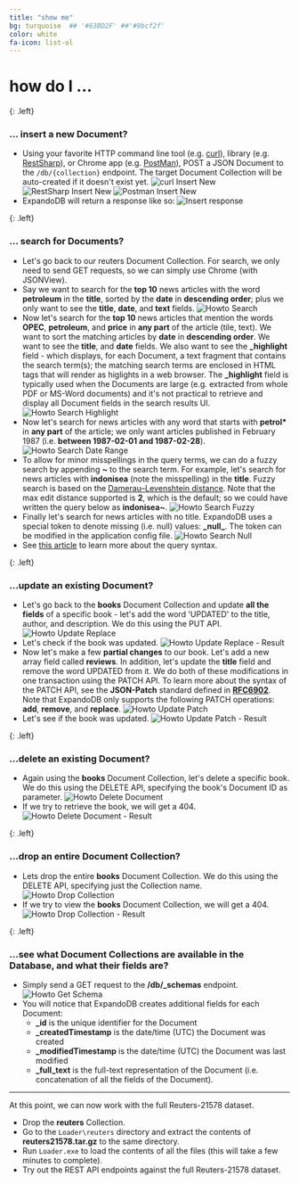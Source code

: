 ```yaml
---
title: "show me"
bg: turquoise  ## '#63BD2F' ##'#9bcf2f'
color: white
fa-icon: list-ol
---
```


# **how do I ...** 

{: .left}
### **... insert a new Document?**
- Using your favorite HTTP command line tool (e.g. [curl](https://curl.haxx.se)), library (e.g. [RestSharp](http://restsharp.org/)), or Chrome app 
  (e.g. [PostMan](http://www.getpostman.com)), POST a JSON Document to the `/db/{collection}` endpoint. The target Document Collection will be auto-created 
  if it doesn't exist yet.
  ![curl Insert New](img/curl-insert-new.png)  
  ![RestSharp Insert New](img/restsharp-insert-new.png)
  ![Postman Insert New](img/postman-insert-new.png)
- ExpandoDB will return a response like so:
  ![Insert response](img/insert-response.png)  

{: .left}
### **... search for Documents?**
- Let's go back to our reuters Document Collection. For search, we only need to send GET requests, so we can simply use Chrome (with JSONView).
- Say we want to search for the **top 10** news articles with the word **petroleum** in the **title**, sorted by the **date** in **descending order**; 
  plus we only want to see the **title**, **date**, and **text** fields.
  ![Howto Search](img/howto-search-1.png)
- Now let's search for the **top 10** news articles that mention the words **OPEC**, **petroleum**, and **price** in **any part** of the article (tile, text).
  We want to sort the matching articles by **date** in **descending order**. We want to see the **title**, and **date** fields. We also 
  want to see the **_highlight** field - which displays, for each Document, a text fragment that contains the search term(s); 
  the matching search terms are enclosed in HTML tags that will render as higlights in a web browser. The **_highlight** field is typically used
  when the Documents are large (e.g. extracted from whole PDF or MS-Word documents) and it's not practical to retrieve and display
  all Document fields in the search results UI.   
  ![Howto Search Highlight](img/howto-search-2.png)
- Now let's search for news articles with any word that starts with **petrol\*** in **any part** of the article; we only want articles published in February 1987 
  (i.e. **between 1987-02-01 and 1987-02-28**).
  ![Howto Search Date Range](img/howto-search-3.png)
- To allow for minor misspellings in the query terms, we can do a fuzzy search by appending **~** to the search term. For example, 
  let's search for news articles with **indonisea** (note the misspelling) in the **title**. Fuzzy search is based on the 
  [Damerau–Levenshtein distance](https://en.wikipedia.org/wiki/Damerau%E2%80%93Levenshtein_distance). Note that the max edit distance
  supported is **2**, which is the default; so we could have written the query below as **indonisea~**.
  ![Howto Search Fuzzy](img/howto-search-4.png) 
- Finally let's search for news articles with no title. ExpandoDB uses a special token to denote missing (i.e. null) values: **\_null\_**. 
  The token can be modified in the application config file.
  ![Howto Search Null](img/howto-search-5.png)
- See [this article](http://www.lucenetutorial.com/lucene-query-syntax.html) to learn more about the query syntax.  
  
{: .left}
### **...update an existing Document?**
- Let's go back to the **books** Document Collection and update **all the fields** of a specific book - let's add the word 'UPDATED'
  to the title, author, and description. We do this using the PUT API.
  ![Howto Update Replace](img/howto-update-1.png)
- Let's check if the book was updated.
  ![Howto Update Replace - Result](img/howto-update-2.png)
- Now let's make a few **partial changes** to our book. Let's add a new array field called **reviews**. In addition, let's update
  the **title** field and remove the word UPDATED from it. We do both of these modifications in one transaction using the PATCH API.
  To learn more about the syntax of the PATCH API, see the **JSON-Patch** standard defined in [**RFC6902**](https://tools.ietf.org/html/rfc6902). 
  Note that ExpandoDB only supports the following PATCH operations: **add**, **remove**, and **replace**.
  ![Howto Update Patch](img/howto-update-3.png)
- Let's see if the book was updated.
  ![Howto Update Patch - Result](img/howto-update-4.png)
  
{: .left}
### **...delete an existing Document?**
- Again using the **books** Document Collection, let's delete a specific book. We do this using the DELETE API, specifying 
  the book's Document ID as parameter.
  ![Howto Delete Document](img/howto-delete-1.png)
- If we try to retrieve the book, we will get a 404.
  ![Howto Delete Document - Result](img/howto-delete-2.png)

{: .left}
### **...drop an entire Document Collection?**
- Lets drop the entire **books** Document Collection. We do this using the DELETE API, specifying just the Collection name.
  ![Howto Drop Collection](img/howto-delete-3.png)
- If we try to view the **books** Document Collection, we will get a 404.
  ![Howto Drop Collection - Result](img/howto-delete-4.png)

{: .left}
### **...see what Document Collections are available in the Database, and what their fields are?** 
- Simply send a GET request to the **/db/_schemas** endpoint. 
  ![Howto Get Schema](img/howto-get-schema.png)
- You will notice that ExpandoDB creates additional fields for each Document:
  * **_id** is the unique identifier for the Document 
  * **_createdTimestamp** is the date/time (UTC) the Document was created
  * **_modifiedTimestamp** is the date/time (UTC) the Document was last modified 
  * **_full_text** is the full-text representation of the Document (i.e. concatenation of all the fields of the Document).
   
-----

At this point, we can now work with the full Reuters-21578 dataset.
 
- Drop the **reuters** Collection.
- Go to the `Loader\reuters` directory and extract the contents of **reuters21578.tar.gz** to the same directory.
- Run `Loader.exe` to load the contents of all the files (this will take a few minutes to complete).
- Try out the REST API endpoints against the full Reuters-21578 dataset.
